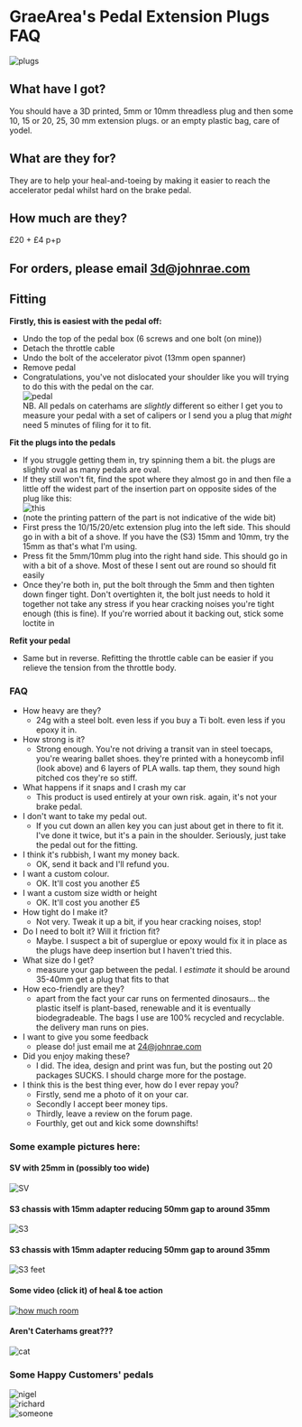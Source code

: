 # GraeArea's Pedal Extension Plugs FAQ
![plugs](/img/plugs.png)


## What have I got?
You should have a 3D printed, 5mm or 10mm threadless plug and then some 10, 15 or 20, 25, 30 mm extension plugs. or an empty plastic bag, care of yodel.

## What are they for?
They are to help your heal-and-toeing by making it easier to reach the accelerator pedal whilst hard on the brake pedal.

## How much are they?
£20 + £4 p+p

## For orders, please email [3d@johnrae.com]()

## Fitting
**Firstly, this is easiest with the pedal off:**
* Undo the top of the pedal box (6 screws and one bolt (on mine))
* Detach the throttle cable
* Undo the bolt of the accelerator pivot (13mm open spanner)
* Remove pedal
* Congratulations, you've not dislocated your shoulder like you will trying to do this with the pedal on the car.
  <br/>
  ![pedal](/img/pedal.png)
  <br/>
  NB. All pedals on caterhams are _slightly_ different so either I get you to measure your pedal with a set of calipers or I send you a plug that _might_ need 5 minutes of filing for it to fit.

**Fit the plugs into the pedals**
* If you struggle getting them in, try spinning them a bit. the plugs are slightly oval as many pedals are oval.
* If they still won't fit, find the spot where they almost go in and then file a little off the widest part of the insertion part on opposite sides of the plug like this:
  <br/>
  ![this](/img/filed.png)
  <br/>
* (note the printing pattern of the part is not indicative of the wide bit)
* First press the 10/15/20/etc extension plug into the left side. This should go in with a bit of a shove. If you have the (S3) 15mm and 10mm, try the 15mm as that's what I'm using.
* Press fit the 5mm/10mm plug into the right hand side. This should go in with a bit of a shove. Most of these I sent out are round so should fit easily
* Once they're both in, put the bolt through the 5mm and then tighten down finger tight. Don't overtighten it, the bolt just needs to hold it together not take any stress if you hear cracking noises you're tight enough (this is fine). If you're worried about it backing out, stick some loctite in

**Refit your pedal**
* Same but in reverse. Refitting the throttle cable can be easier if you relieve the tension from the throttle body.

### FAQ
- How heavy are they?
    - 24g with a steel bolt. even less if you buy a Ti bolt. even less if you epoxy it in.
- How strong is it?
    - Strong enough. You're not driving a transit van in steel toecaps, you're wearing ballet shoes. they're printed with a honeycomb infil (look above) and 6 layers of PLA walls. tap them, they sound high pitched cos they're so stiff.
- What happens if it snaps and I crash my car
    - This product is used entirely at your own risk. again, it's not your brake pedal.
- I don't want to take my pedal out.
    - If you cut down an allen key you can just about get in there to fit it. I've done it twice, but it's a pain in the shoulder. Seriously, just take the pedal out for the fitting.
- I think it's rubbish, I want my money back.
    - OK, send it back and I'll refund you.
- I want a custom colour.
    - OK. It'll cost you another £5
- I want a custom size width or height
    - OK. It'll cost you another £5
- How tight do I make it?
    - Not very. Tweak it up a bit, if you hear cracking noises, stop!
- Do I need to bolt it? Will it friction fit?
    - Maybe. I suspect a bit of superglue or epoxy would fix it in place as the plugs have deep insertion but I haven't tried this.
- What size do I get?
    - measure your gap between the pedal. I _estimate_ it should be around 35-40mm get a plug that fits to that
- How eco-friendly are they?
    - apart from the fact your car runs on fermented dinosaurs... the plastic itself is plant-based, renewable and it is eventually biodegradeable. The bags I use are 100% recycled and recyclable. the delivery man runs on pies.
- I want to give you some feedback
    - please do! just email me at 24@johnrae.com
- Did you enjoy making these?
    - I did. The idea, design and print was fun, but the posting out 20 packages SUCKS. I should charge more for the postage.
- I think this is the best thing ever, how do I ever repay you?
    - Firstly, send me a photo of it on your car.
    - Secondly I accept beer money tips.
    - Thirdly, leave a review on the forum page.
    - Fourthly, get out and kick some downshifts!

### Some example pictures here:

#### SV with 25mm in (possibly too wide)
![SV](/img/SV%20with%2025mm.png)
#### S3 chassis with 15mm adapter reducing 50mm gap to around 35mm
![S3](/img/measure-s3.png)
####  S3 chassis with 15mm adapter reducing 50mm gap to around 35mm
![S3 feet](/img/feet.png)

#### Some video (click it) of heal & toe action
[![how much room](http://img.youtube.com/vi/qONDC1MKcAo/0.jpg)](http://www.youtube.com/watch?v=qONDC1MKcAo "pedals")

####  Aren't Caterhams great???
![cat](/img/bedford.png)

### Some Happy Customers' pedals

![nigel](/img/collage/nigel.jpg)<br>
![richard](/img/collage/richard.JPG)<br>
![someone](/img/collage/someone.png)<br>
